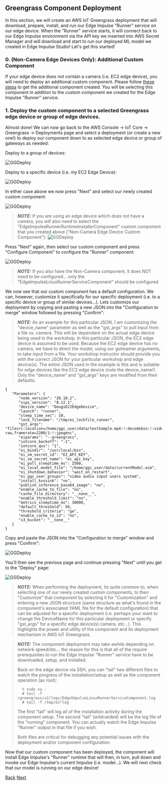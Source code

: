 
## Greengrass Component Deployment

In this section, we will create an AWS IoT Greengrass deployment that will download, prepare, install, and run our Edge Impulse "Runner" service on our edge device. When the  "Runner" service starts, it will connect back to our Edge Impulse environment via the API key we inserted into AWS Secret Manager and will download and start to run our deployed ML model we created in Edge Impulse Studio!  Let's get this started!

### 0. (Non-Camera Edge Devices Only): Additional Custom Component 

If your edge device does not contain a camera (i.e. EC2 edge device), you will need to deploy an additional custom component. Please follow [these steps](./NonCameraCustomComponent.md) to get the additional component created. You will be selecting this component in addition to the custom component we created for the Edge Impulse "Runner" service. 

### 1. Deploy the custom component to a selected Greengrass edge device or group of edge devices. 

Almost done!  We can now go back to the AWS Console -> IoT Core -> Greengrass -> Deployments page and select a deployment (or create a new one!) to deploy our component down to as selected edge device or group of gateways as needed: 

Deploy to a group of devices:

![GGDeploy](GG_Create_Deployment.png)

Deploy to a specific device (i.e. my EC2 Edge Device):

![GGDeploy](GG_Create_Deployment_2.png)

In either case above we now press "Next" and select our newly created custom component:

![GGDeploy](GG_Create_Deployment_3.png)

>**_NOTE:_**
>If you are using an edge device which does not have a camera, you will also need to select the "EdgeImpulseRunnerRuntimeInstallerComponent" custom component that you created above ("Non-Camera Edge Device Custom Component"):
>![GGDeploy](GG_Create_Deployment_3a.png)

Press "Next" again, then select our custom component and press "Configure Component" to configure the "Runner" component:

![GGDeploy](GG_Create_Deployment_4.png)

>**_NOTE:_**
>If you also have the Non-Camera component, it does NOT need to be configured... only the "EdgeImpulseLinuxRunnerServiceComponent" should be configured

We now see that our custom component has a default configuration. We can, however, customize it specifically for our specific deployment (i.e. to a specific device or group of similar devices...).  Lets customize our deployment by copying and pasting a new JSON into the "Configuration to merge" window followed by pressing "Confirm":

>**_NOTE:_**
>As an example for this particular JSON, I am customizing the "device\_name" parameter as well as the "gst\_args" to pull input from a file vs. camera. This will be dependent on the actual edge device being used in the workshop. In this particular JSON, the EC2 edge device is assumed to be used. Because the EC2 edge device has no camera, we have to direct the model, using our gstreamer arguments, to take input from a file. Your workshop instructor should provide you with the correct JSON for your particular workshop and edge device(s). The entire JSON used in the example is this and is suitable for edge devices like the EC2 edge device (note the device\_name!). Only the "device\_name" and "gst\_args" keys are modified from their defaults:
>
	{     
	   "Parameters": { 
	      "node_version": "20.18.2",
	      "vips_version": "8.12.1",
	      "device_name": "DougsEC2EdgeDevice",
	      "launch": "runner",
	      "sleep_time_sec": 10,
	      "lock_filename": "/tmp/ei_lockfile_runner",
	      "gst_args": "filesrc:location=/home/ggc_user/data/testSample.mp4:!:decodebin:!:videoconvert:!:videorate:!:video/x-raw,framerate=2200/1:!:jpegenc",
	      "eiparams": "--greengrass",
	      "iotcore_backoff": "-1",
	      "iotcore_qos": "1",
	      "ei_bindir": "/usr/local/bin",
	      "ei_sm_secret_id": "EI_API_KEY",
	      "ei_sm_secret_name": "ei_api_key",
	      "ei_poll_sleeptime_ms": 2500,
	      "ei_local_model_file": "/home/ggc_user/data/currentModel.eim",
	      "ei_shutdown_behavior": "wait_on_restart",
	      "ei_ggc_user_groups": "video audio input users system",
	      "install_kvssink": "no",
	      "publish_inference_base64_image": "no",
	      "enable_cache_to_file": "no",
	      "cache_file_directory": "__none__",
	      "enable_threshold_limit": "no",
	      "metrics_sleeptime_ms": 30000,
	      "default_threshold": 50,
	      "threshold_criteria": "ge",
	      "enable_cache_to_s3": "no",
	      "s3_bucket": "__none__" 
	   }  
	}  

Copy and paste the JSON into the "Configuration to merge" window and press "Confirm":

![GGDeploy](GG_Create_Deployment_5.png)

You'll then see the previous page and continue pressing "Next" until you get to the "Deploy" page:

![GGDeploy](GG_Create_Deployment_6.png)

> **_NOTE:_**
>When performing the deployment, its quite common to, when selecting one of our newly created custom components, to then "Customize" that component by selecting it for "Customization" and entering a new JSON structure (same structure as what's found in the component's associated YAML file for the default configuration) that can be adjusted for a specific deployment (i.e. perhaps your want to change the DeviceName for this particular deployment or specify "gst_args" for a specific edge device(s) camera, etc...). This highlights the power and utility of the component and its deployment mechanism in AWS IoT Greengrass.


> **_NOTE:_**
> The component deployment may take awhile depending on network speed/etc... the reason for this is that all of the require prerequisites to run the Edge Impulse "Runner" service have to be downloaded, setup, and installed. 
> 
> Back on the edge device via SSH, you can "tail" two different files to watch the progress of the installation/setup as well as the component operation (as root):
> 
> 		% sudo su - 
> 		# tail -f /greengrass/v2/logs/EdgeImpulseLinuxRunnerServiceComponent.log
> 		# tail -f /tmp/ei*log
> 
> The first "tail" will log all of the installation activity during the component setup. The second "tail" (wildcarded) will be the log file of the "running" component. You can actually watch the Edge Impulse "Runner" output in that file if you wish. 
> 
> Both files are critical for debugging any potential issues with the deployment and/or component configuration. 

Now that our custom component has been deployed, the component will install Edge Impulse's "Runner" runtime that will then, in turn, pull down and invoke our Edge Impulse's current Impulse (i.e. model...). We will next check that our model is running on our edge device!



[Back](../5_EdgeImpulseCustomComponentInstallation/EdgeImpulseCustomComponentInstall.md) [Next](../7_Running/Running.md)